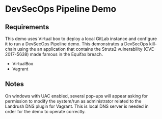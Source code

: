 # DevSecOps Pipeline Demo

## Requirements

This demo uses Virtual box to deploy a local GitLab instance and configure it to run a DevSecOps Pipeline demo.  This demonstrates a DevSecOps kill-chain using the an application that contains the Struts2 vulnerability (CVE-2017-5638) made famous in the Equifax breach.

* VirtualBox
* Vagrant

## Notes

On windows with UAC enabled, several pop-ups will appear asking for permission to modify the system/run as administrator related to the Landrush DNS plugin for Vagrant.   This is local DNS server is needed in order for the demo to operate correctly.